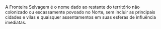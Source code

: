 A Fronteira Selvagem é o nome dado ao restante do território não colonizado ou escassamente povoado no Norte, sem incluir as principais cidades e vilas e quaisquer assentamentos em suas esferas de influência imediatas.